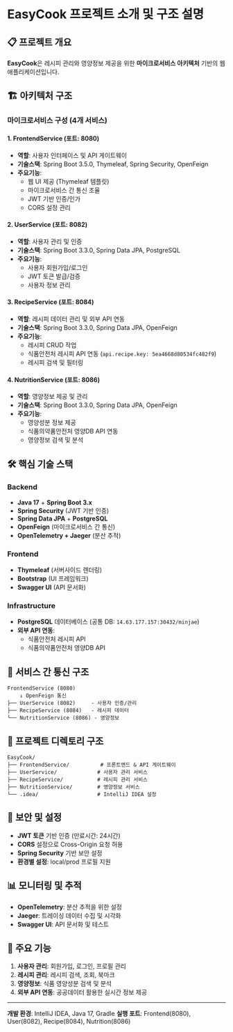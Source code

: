 # EasyCook 프로젝트 소개 및 구조 설명

## 📋 프로젝트 개요

**EasyCook**은 레시피 관리와 영양정보 제공을 위한 **마이크로서비스 아키텍처** 기반의 웹 애플리케이션입니다.

## 🏗️ 아키텍처 구조

### 마이크로서비스 구성 (4개 서비스)

#### 1. **FrontendService** (포트: 8080)

- **역할**: 사용자 인터페이스 및 API 게이트웨이
- **기술스택**: Spring Boot 3.5.0, Thymeleaf, Spring Security, OpenFeign
- **주요기능**:
    - 웹 UI 제공 (Thymeleaf 템플릿)
    - 마이크로서비스 간 통신 조율
    - JWT 기반 인증/인가
    - CORS 설정 관리

#### 2. **UserService** (포트: 8082)

- **역할**: 사용자 관리 및 인증
- **기술스택**: Spring Boot 3.3.0, Spring Data JPA, PostgreSQL
- **주요기능**:
    - 사용자 회원가입/로그인
    - JWT 토큰 발급/검증
    - 사용자 정보 관리

#### 3. **RecipeService** (포트: 8084)

- **역할**: 레시피 데이터 관리 및 외부 API 연동
- **기술스택**: Spring Boot 3.3.0, Spring Data JPA, OpenFeign
- **주요기능**:
    - 레시피 CRUD 작업
    - 식품안전처 레시피 API 연동 (`api.recipe.key: 5ea4668d80534fc482f9`)
    - 레시피 검색 및 필터링

#### 4. **NutritionService** (포트: 8086)

- **역할**: 영양정보 제공 및 관리
- **기술스택**: Spring Boot 3.3.0, Spring Data JPA, OpenFeign
- **주요기능**:
    - 영양성분 정보 제공
    - 식품의약품안전처 영양DB API 연동
    - 영양정보 검색 및 분석

## 🛠️ 핵심 기술 스택

### Backend

- **Java 17** + **Spring Boot 3.x**
- **Spring Security** (JWT 기반 인증)
- **Spring Data JPA** + **PostgreSQL**
- **OpenFeign** (마이크로서비스 간 통신)
- **OpenTelemetry + Jaeger** (분산 추적)

### Frontend

- **Thymeleaf** (서버사이드 렌더링)
- **Bootstrap** (UI 프레임워크)
- **Swagger UI** (API 문서화)

### Infrastructure

- **PostgreSQL** 데이터베이스 (공통 DB: `14.63.177.157:30432/minjae`)
- **외부 API 연동**:
    - 식품안전처 레시피 API
    - 식품의약품안전처 영양DB API

## 🔗 서비스 간 통신 구조

```
FrontendService (8080)
    ↓ OpenFeign 통신
├── UserService (8082)     - 사용자 인증/관리
├── RecipeService (8084)   - 레시피 데이터
└── NutritionService (8086) - 영양정보
```

## 📁 프로젝트 디렉토리 구조

```
EasyCook/
├── FrontendService/          # 프론트엔드 & API 게이트웨이
├── UserService/             # 사용자 관리 서비스
├── RecipeService/           # 레시피 관리 서비스
├── NutritionService/        # 영양정보 서비스
└── .idea/                   # IntelliJ IDEA 설정
```

## 🔐 보안 및 설정

- **JWT 토큰** 기반 인증 (만료시간: 24시간)
- **CORS** 설정으로 Cross-Origin 요청 허용
- **Spring Security** 기반 보안 설정
- **환경별 설정**: local/prod 프로필 지원

## 📊 모니터링 및 추적

- **OpenTelemetry**: 분산 추적을 위한 설정
- **Jaeger**: 트레이싱 데이터 수집 및 시각화
- **Swagger UI**: API 문서화 및 테스트

## 🎯 주요 기능

1. **사용자 관리**: 회원가입, 로그인, 프로필 관리
2. **레시피 관리**: 레시피 검색, 조회, 북마크
3. **영양정보**: 식품 영양성분 검색 및 분석
4. **외부 API 연동**: 공공데이터 활용한 실시간 정보 제공

---

**개발 환경**: IntelliJ IDEA, Java 17, Gradle **실행 포트**: Frontend(8080), User(8082), Recipe(8084), Nutrition(8086)